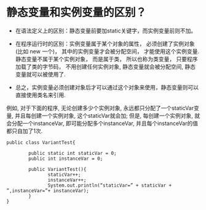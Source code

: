 # 静态变量和实例变量的区别？

* 在语法定义上的区别：静态变量前要加static关键字，而实例变量前则不加。

* 在程序运行时的区别：实例变量属于某个对象的属性，
必须创建了实例对象(比如 new 一个)，
其中的实例变量才会被分配空间，
才能使用这个实例变量.
静态变量不属于某个实例对象，
而是属于类，
所以也称为类变量，
只要程序加载了类的字节码，
不用创建任何实例对象,
静态变量就会被分配空间,
静态变量就可以被使用了.

* 总之，实例变量必须创建对象后才可以通过这个对象来使用，静态变量则可以直接使用类名来引用.

例如,
对于下面的程序,
无论创建多少个实例对象,
永远都只分配了一个staticVar变量,
并且每创建一个实例对象,
这个staticVar就会加;
但是,
每创建一个实例对象,
就会分配一个instanceVar,
即可能分配多个instanceVar,
并且每个instanceVar的值都只自加了1次.


    public class VariantTest{

            public static int staticVar = 0;
            public int instanceVar = 0;

            public VariantTest(){
                   staticVar++;
                   instanceVar++;
                   System.out.println(“staticVar=” + staticVar + ”,instanceVar=”+ instanceVar);
            }
    }


